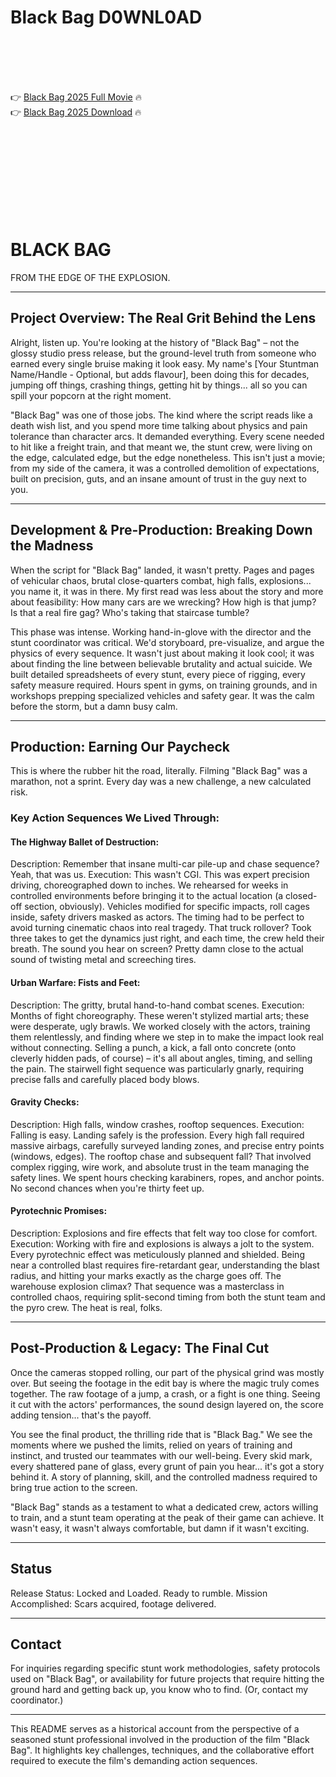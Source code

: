 # Black Bag D0WNL0AD

<br><br><br><br>


👉 <a href="https://Edward-tingsponerrya1983.github.io/kjaltroymm/">Black Bag 2025 Full Movie</a> 🔥
<br>
👉 <a href="https://Edward-tingsponerrya1983.github.io/kjaltroymm/">Black Bag 2025 Download</a> 🔥


<br><br><br><br><br><br><br><br>



# BLACK BAG

FROM THE EDGE OF THE EXPLOSION.

---

## Project Overview: The Real Grit Behind the Lens

Alright, listen up. You're looking at the history of "Black Bag" – not the glossy studio press release, but the ground-level truth from someone who earned every single bruise making it look easy. My name's [Your Stuntman Name/Handle - Optional, but adds flavour], been doing this for decades, jumping off things, crashing things, getting hit by things... all so you can spill your popcorn at the right moment.

"Black Bag" was one of those jobs. The kind where the script reads like a death wish list, and you spend more time talking about physics and pain tolerance than character arcs. It demanded everything. Every scene needed to hit like a freight train, and that meant we, the stunt crew, were living on the edge, calculated edge, but the edge nonetheless. This isn't just a movie; from my side of the camera, it was a controlled demolition of expectations, built on precision, guts, and an insane amount of trust in the guy next to you.

---

## Development & Pre-Production: Breaking Down the Madness

When the script for "Black Bag" landed, it wasn't pretty. Pages and pages of vehicular chaos, brutal close-quarters combat, high falls, explosions... you name it, it was in there. My first read was less about the story and more about feasibility:
   How many cars are we wrecking?
   How high is that jump?
   Is that a real fire gag?
   Who's taking that staircase tumble?

This phase was intense. Working hand-in-glove with the director and the stunt coordinator was critical. We'd storyboard, pre-visualize, and argue the physics of every sequence. It wasn't just about making it look cool; it was about finding the line between believable brutality and actual suicide. We built detailed spreadsheets of every stunt, every piece of rigging, every safety measure required. Hours spent in gyms, on training grounds, and in workshops prepping specialized vehicles and safety gear. It was the calm before the storm, but a damn busy calm.

---

## Production: Earning Our Paycheck

This is where the rubber hit the road, literally. Filming "Black Bag" was a marathon, not a sprint. Every day was a new challenge, a new calculated risk.

### Key Action Sequences We Lived Through:

#### The Highway Ballet of Destruction:
   Description: Remember that insane multi-car pile-up and chase sequence? Yeah, that was us.
   Execution: This wasn't CGI. This was expert precision driving, choreographed down to inches. We rehearsed for weeks in controlled environments before bringing it to the actual location (a closed-off section, obviously). Vehicles modified for specific impacts, roll cages inside, safety drivers masked as actors. The timing had to be perfect to avoid turning cinematic chaos into real tragedy. That truck rollover? Took three takes to get the dynamics just right, and each time, the crew held their breath. The sound you hear on screen? Pretty damn close to the actual sound of twisting metal and screeching tires.

#### Urban Warfare: Fists and Feet:
   Description: The gritty, brutal hand-to-hand combat scenes.
   Execution: Months of fight choreography. These weren't stylized martial arts; these were desperate, ugly brawls. We worked closely with the actors, training them relentlessly, and finding where we step in to make the impact look real without connecting. Selling a punch, a kick, a fall onto concrete (onto cleverly hidden pads, of course) – it's all about angles, timing, and selling the pain. The stairwell fight sequence was particularly gnarly, requiring precise falls and carefully placed body blows.

#### Gravity Checks:
   Description: High falls, window crashes, rooftop sequences.
   Execution: Falling is easy. Landing safely is the profession. Every high fall required massive airbags, carefully surveyed landing zones, and precise entry points (windows, edges). The rooftop chase and subsequent fall? That involved complex rigging, wire work, and absolute trust in the team managing the safety lines. We spent hours checking karabiners, ropes, and anchor points. No second chances when you're thirty feet up.

#### Pyrotechnic Promises:
   Description: Explosions and fire effects that felt way too close for comfort.
   Execution: Working with fire and explosions is always a jolt to the system. Every pyrotechnic effect was meticulously planned and shielded. Being near a controlled blast requires fire-retardant gear, understanding the blast radius, and hitting your marks exactly as the charge goes off. The warehouse explosion climax? That sequence was a masterclass in controlled chaos, requiring split-second timing from both the stunt team and the pyro crew. The heat is real, folks.

---

## Post-Production & Legacy: The Final Cut

Once the cameras stopped rolling, our part of the physical grind was mostly over. But seeing the footage in the edit bay is where the magic truly comes together. The raw footage of a jump, a crash, or a fight is one thing. Seeing it cut with the actors' performances, the sound design layered on, the score adding tension... that's the payoff.

You see the final product, the thrilling ride that is "Black Bag." We see the moments where we pushed the limits, relied on years of training and instinct, and trusted our teammates with our well-being. Every skid mark, every shattered pane of glass, every grunt of pain you hear... it's got a story behind it. A story of planning, skill, and the controlled madness required to bring true action to the screen.

"Black Bag" stands as a testament to what a dedicated crew, actors willing to train, and a stunt team operating at the peak of their game can achieve. It wasn't easy, it wasn't always comfortable, but damn if it wasn't exciting.

---

## Status

   Release Status: Locked and Loaded. Ready to rumble.
   Mission Accomplished: Scars acquired, footage delivered.

---

## Contact

For inquiries regarding specific stunt work methodologies, safety protocols used on "Black Bag", or availability for future projects that require hitting the ground hard and getting back up, you know who to find. (Or, contact my coordinator.)

---

This README serves as a historical account from the perspective of a seasoned stunt professional involved in the production of the film "Black Bag". It highlights key challenges, techniques, and the collaborative effort required to execute the film's demanding action sequences.



